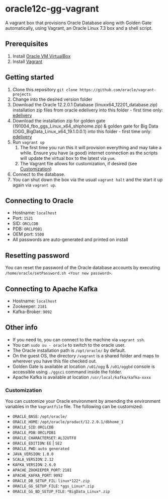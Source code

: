 # oracle12c-gg-vagrant

A vagrant box that provisions Oracle Database along with Golden Gate automatically, using Vagrant, an Oracle Linux 7.3 box and a shell script.

## Prerequisites

1. Install [Oracle VM VirtualBox](https://www.virtualbox.org/wiki/Downloads)
2. Install [Vagrant](https://vagrantup.com/)

## Getting started

1. Clone this repository `git clone https://github.com/oracle/vagrant-projects`
2. Change into the desired version folder
3. Download the Oracle 12.2.0.1 Database (linuxx64_12201_database.zip) installation zip files from oracle edelivery into this folder - first time only: [edelivery](https://www.oracle.com/database/technologies/oracle12c-linux-12201-downloads.html)
4. Download the installation zip for golden gate (191004_fbo_ggs_Linux_x64_shiphome.zip) & golden gate for Big Data (OGG_BigData_Linux_x64_19.1.0.0.1) into this folder - first time only: [edelivery](https://www.oracle.com/middleware/technologies/goldengate-downloads.html)
5. Run `vagrant up`
   1. The first time you run this it will provision everything and may take a while. Ensure you have (a good) internet connection as the scripts will update the virtual box to the latest via `yum`.
   2. The Vagrant file allows for customization, if desired (see [Customization](#customization))
6. Connect to the database.
7. You can shut down the box via the usual `vagrant halt` and the start it up again via `vagrant up`.

## Connecting to Oracle

- Hostname: `localhost`
- Port: `1521`
- SID: `ORCLCDB`
- PDB: `ORCLPDB1`
- OEM port: `5500`
- All passwords are auto-generated and printed on install

## Resetting password

You can reset the password of the Oracle database accounts by executing `/home/oracle/setPassword.sh <Your new password>`.

## Connecting to Apache Kafka

- Hostname: `localhost`
- Zookeeper: `2181`
- Kafka-Broker: `9092`

## Other info

- If you need to, you can connect to the machine via `vagrant ssh`.
- You can `sudo su - oracle` to switch to the oracle user.
- The Oracle installation path is `/opt/oracle/` by default.
- On the guest OS, the directory `/vagrant` is a shared folder and maps to wherever you have this file checked out.
- Golden Gate is available at location `/u01/ogg` & `/u01/oggbd` console is accessible using `./ggsci` command inside the folder.
- Apache Kafka is available at location `/usr/local/kafka/kafka-xxxx`

### Customization

You can customize your Oracle environment by amending the environment variables in the `Vagrantfile` file.
The following can be customized:

- `ORACLE_BASE`: `/opt/oracle/`
- `ORACLE_HOME`: `/opt/oracle/product/12.2.0.1/dbhome_1`
- `ORACLE_SID`: `ORCLCDB`
- `ORACLE_PDB`: `ORCLPDB1`
- `ORACLE_CHARACTERSET`: `AL32UTF8`
- `ORACLE_EDITION`: `EE` | `SE2`
- `ORACLE_PWD`: `auto generated`
- `JAVA_VERSION`: `1.8.0`
- `SCALA_VERSION`: `2.12`
- `KAFKA_VERSION`: `2.6.0`
- `APACHE_ZOOKEEPER_PORT`: `2181`
- `APACHE_KAFKA_PORT`: `9092`
- `ORACLE_DB_SETUP_FIL`: `linux*122*.zip`
- `ORACLE_GG_SETUP_FILE`: `*ggs_Linux*.zip`
- `ORACLE_GG_BD_SETUP_FILE`: `*BigData_Linux*.zip`
